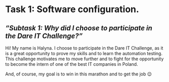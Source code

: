 # **Task 1: Software configuration.**

##  *“Subtask 1: Why did I choose to participate in the Dare IT Challenge?”*

  Hi! My name is Halyna. I choose to participate in the Dare IT Challenge, as it is a great opportunity to prove my skills and to learn the automation testing. This challenge motivates me to move further and to fight for the opportunity to become the intern of one of the best IT companies in Poland.

And, of course, my goal is to win in this marathon and to get the job 😉 